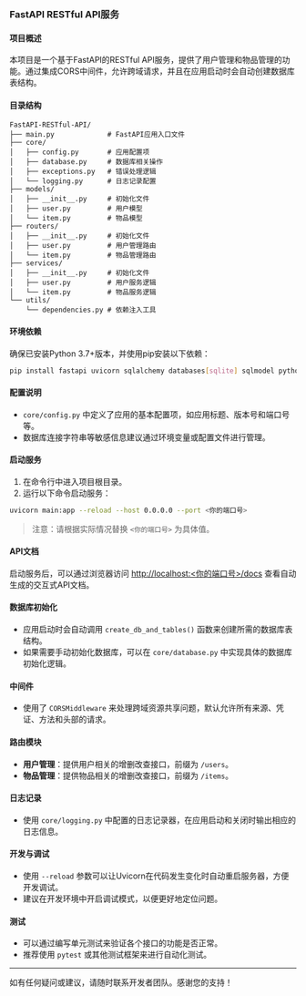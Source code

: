 ### FastAPI RESTful API服务

#### 项目概述
本项目是一个基于FastAPI的RESTful API服务，提供了用户管理和物品管理的功能。通过集成CORS中间件，允许跨域请求，并且在应用启动时会自动创建数据库表结构。

#### 目录结构
```
FastAPI-RESTful-API/
├── main.py             # FastAPI应用入口文件
├── core/
│   ├── config.py       # 应用配置项
│   ├── database.py     # 数据库相关操作
│   ├── exceptions.py   # 错误处理逻辑
│   └── logging.py      # 日志记录配置
├── models/
│   ├── __init__.py     # 初始化文件
│   ├── user.py         # 用户模型
│   └── item.py         # 物品模型
├── routers/
│   ├── __init__.py     # 初始化文件
│   ├── user.py         # 用户管理路由
│   └── item.py         # 物品管理路由
├── services/
│   ├── __init__.py     # 初始化文件
│   ├── user.py         # 用户服务逻辑
│   └── item.py         # 物品服务逻辑
└── utils/
    └── dependencies.py # 依赖注入工具
```

#### 环境依赖
确保已安装Python 3.7+版本，并使用pip安装以下依赖：
```bash
pip install fastapi uvicorn sqlalchemy databases[sqlite] sqlmodel python-multipart
```

#### 配置说明
- `core/config.py` 中定义了应用的基本配置项，如应用标题、版本号和端口号等。
- 数据库连接字符串等敏感信息建议通过环境变量或配置文件进行管理。

#### 启动服务
1. 在命令行中进入项目根目录。
2. 运行以下命令启动服务：
```bash
uvicorn main:app --reload --host 0.0.0.0 --port <你的端口号>
```
> 注意：请根据实际情况替换 `<你的端口号>` 为具体值。

#### API文档
启动服务后，可以通过浏览器访问 [http://localhost:<你的端口号>/docs](http://localhost:<你的端口号>/docs) 查看自动生成的交互式API文档。

#### 数据库初始化
- 应用启动时会自动调用 `create_db_and_tables()` 函数来创建所需的数据库表结构。
- 如果需要手动初始化数据库，可以在 `core/database.py` 中实现具体的数据库初始化逻辑。

#### 中间件
- 使用了 `CORSMiddleware` 来处理跨域资源共享问题，默认允许所有来源、凭证、方法和头部的请求。

#### 路由模块
- **用户管理**：提供用户相关的增删改查接口，前缀为 `/users`。
- **物品管理**：提供物品相关的增删改查接口，前缀为 `/items`。

#### 日志记录
- 使用 `core/logging.py` 中配置的日志记录器，在应用启动和关闭时输出相应的日志信息。

#### 开发与调试
- 使用 `--reload` 参数可以让Uvicorn在代码发生变化时自动重启服务器，方便开发调试。
- 建议在开发环境中开启调试模式，以便更好地定位问题。

#### 测试
- 可以通过编写单元测试来验证各个接口的功能是否正常。
- 推荐使用 `pytest` 或其他测试框架来进行自动化测试。

---

如有任何疑问或建议，请随时联系开发者团队。感谢您的支持！